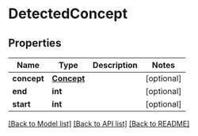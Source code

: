 # DetectedConcept

## Properties
Name | Type | Description | Notes
------------ | ------------- | ------------- | -------------
**concept** | [**Concept**](Concept.md) |  | [optional] 
**end** | **int** |  | [optional] 
**start** | **int** |  | [optional] 

[[Back to Model list]](../README.md#documentation-for-models) [[Back to API list]](../README.md#documentation-for-api-endpoints) [[Back to README]](../README.md)

